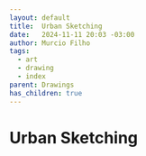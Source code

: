 ```yaml
---
layout: default
title:  Urban Sketching
date:   2024-11-11 20:03 -03:00
author: Murcio Filho
tags:
  - art
  - drawing
  - index
parent: Drawings
has_children: true
---
```


# Urban Sketching

